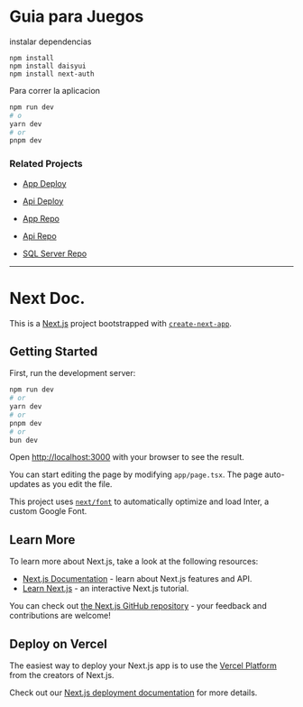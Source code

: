 # Guia para Juegos

instalar dependencias
```
npm install
npm install daisyui
npm install next-auth
```

Para correr la aplicacion
```bash
npm run dev
# o
yarn dev
# or
pnpm dev
```

### Related Projects
- [App Deploy](#) 
- [Api Deploy](https://bsite.net/metalflap/index.html) 

- [App Repo](https://github.com/TheNefelin/guias-juegos-next13-ts) 
- [Api Repo](https://github.com/TheNefelin/portafolio_api.NETCore6) 
- [SQL Server Repo](https://github.com/TheNefelin/SQLServer) 

<hr>

# Next Doc.

This is a [Next.js](https://nextjs.org/) project bootstrapped with [`create-next-app`](https://github.com/vercel/next.js/tree/canary/packages/create-next-app).

## Getting Started

First, run the development server:

```bash
npm run dev
# or
yarn dev
# or
pnpm dev
# or
bun dev
```

Open [http://localhost:3000](http://localhost:3000) with your browser to see the result.

You can start editing the page by modifying `app/page.tsx`. The page auto-updates as you edit the file.

This project uses [`next/font`](https://nextjs.org/docs/basic-features/font-optimization) to automatically optimize and load Inter, a custom Google Font.

## Learn More

To learn more about Next.js, take a look at the following resources:

- [Next.js Documentation](https://nextjs.org/docs) - learn about Next.js features and API.
- [Learn Next.js](https://nextjs.org/learn) - an interactive Next.js tutorial.

You can check out [the Next.js GitHub repository](https://github.com/vercel/next.js/) - your feedback and contributions are welcome!

## Deploy on Vercel

The easiest way to deploy your Next.js app is to use the [Vercel Platform](https://vercel.com/new?utm_medium=default-template&filter=next.js&utm_source=create-next-app&utm_campaign=create-next-app-readme) from the creators of Next.js.

Check out our [Next.js deployment documentation](https://nextjs.org/docs/deployment) for more details.
